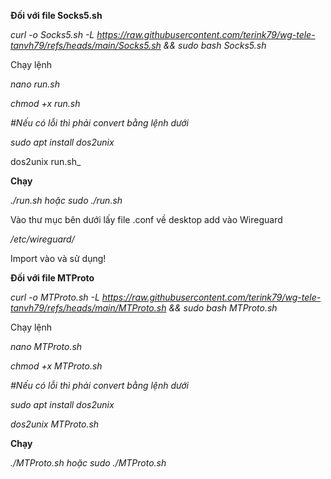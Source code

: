 **Đối với file Socks5.sh**

_curl -o Socks5.sh -L https://raw.githubusercontent.com/terink79/wg-tele-tanvh79/refs/heads/main/Socks5.sh && sudo bash Socks5.sh_

Chạy lệnh

_nano run.sh_

_chmod +x run.sh_

_#Nếu có lỗi thì phải convert bằng lệnh dưới_

_sudo apt install dos2unix_

dos2unix run.sh_

**Chạy**

_./run.sh hoặc sudo ./run.sh_

Vào thư mục bên dưới lấy file .conf về desktop add vào Wireguard

_/etc/wireguard/_

Import vào và sử dụng!

**Đối với file MTProto**

_curl -o MTProto.sh -L https://raw.githubusercontent.com/terink79/wg-tele-tanvh79/refs/heads/main/MTProto.sh && sudo bash MTProto.sh_

Chạy lệnh 

_nano MTProto.sh_

_chmod +x MTProto.sh_

_#Nếu có lỗi thì phải convert bằng lệnh dưới_

_sudo apt install dos2unix_

_dos2unix MTProto.sh_

**Chạy**

_./MTProto.sh hoặc sudo ./MTProto.sh_
